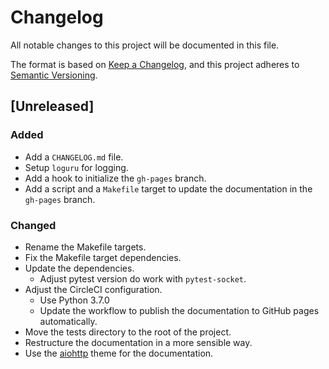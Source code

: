# Changelog

All notable changes to this project will be documented in this file.

The format is based on [Keep a Changelog](https://keepachangelog.com/en/1.0.0/),
and this project adheres to [Semantic Versioning](https://semver.org/spec/v2.0.0.html).

## [Unreleased]

### Added

- Add a `CHANGELOG.md` file.
- Setup `loguru` for logging.
- Add a hook to initialize the `gh-pages` branch.
- Add a script and a `Makefile` target to update the documentation in the `gh-pages` branch.

### Changed

- Rename the Makefile targets.
- Fix the Makefile target dependencies.
- Update the dependencies.
  - Adjust pytest version do work with `pytest-socket`.
- Adjust the CircleCI configuration.
  - Use Python 3.7.0
  - Update the workflow to publish the documentation to GitHub pages automatically.
- Move the tests directory to the root of the project.
- Restructure the documentation in a more sensible way.
- Use the [aiohttp](https://github.com/aio-libs/aiohttp-theme) theme for the documentation.

[//]: # (Release links)

[//]: # (Issue/PR links)
